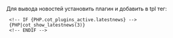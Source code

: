 Для вывода новостей установить плагин и добавить в tpl тег:

     <!-- IF {PHP.cot_plugins_active.latestnews} -->
     {PHP|cot_show_latestnews(3)}
     <!-- ENDIF -->